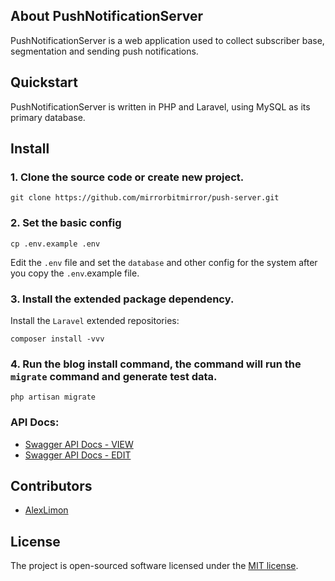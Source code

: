 ## About PushNotificationServer

PushNotificationServer is a web application used to collect subscriber base, segmentation and sending push notifications.

## Quickstart

PushNotificationServer is written in PHP and Laravel, using MySQL as its primary database.

## Install

### 1. Clone the source code or create new project.

```shell
git clone https://github.com/mirrorbitmirror/push-server.git
```

### 2. Set the basic config

```shell
cp .env.example .env
```

Edit the `.env` file and set the `database` and other config for the system after you copy the `.env`.example file.

### 3. Install the extended package dependency.

Install the `Laravel` extended repositories: 

```shell
composer install -vvv
```

### 4. Run the blog install command, the command will run the `migrate` command and generate test data.

```shell
php artisan migrate
```

### API Docs:
+ [Swagger API Docs - VIEW](https://generator.swagger.io/?url=https://raw.githubusercontent.com/mirrorbitmirror/push-server/master/swagger-api.json)
+ [Swagger API Docs - EDIT](https://editor.swagger.io/?url=https://raw.githubusercontent.com/mirrorbitmirror/push-server/master/swagger-api.json)

## Contributors

- [AlexLimon](http://github.com/mirrorbitmirror)

## License
The project is open-sourced software licensed under the [MIT license](http://opensource.org/licenses/MIT).
